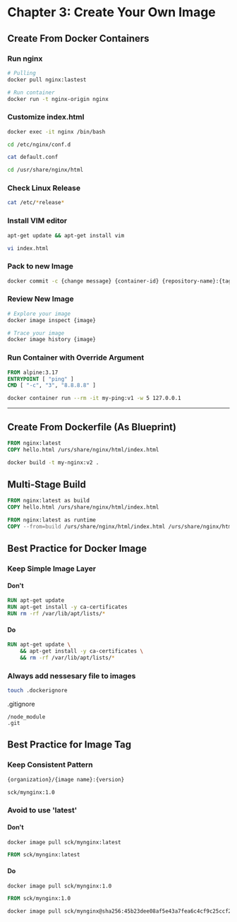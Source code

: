 # Chapter 3: Create Your Own Image

## Create From Docker Containers

### Run nginx 

```sh
# Pulling
docker pull nginx:lastest

# Run container
docker run -t nginx-origin nginx
```


### Customize index.html

```sh
docker exec -it nginx /bin/bash

cd /etc/nginx/conf.d

cat default.conf

cd /usr/share/nginx/html
```


### Check Linux Release

```sh
cat /etc/*release*
```


### Install VIM editor

```sh
apt-get update && apt-get install vim

vi index.html
```


### Pack to new Image

```sh
docker commit -c {change message} {container-id} {repository-name}:{tag}
```


### Review New Image

```bash
# Explore your image
docker image inspect {image}

# Trace your image
docker image history {image}
```


### Run Container with Override Argument

```Dockerfile
FROM alpine:3.17
ENTRYPOINT [ "ping" ]
CMD [ "-c", "3", "8.8.8.8" ]
```

```bash
docker container run --rm -it my-ping:v1 -w 5 127.0.0.1
```

---
## Create From Dockerfile (As Blueprint)

```Dockerfile
FROM nginx:latest
COPY hello.html /urs/share/nginx/html/index.html
```

```bash
docker build -t my-nginx:v2 .
```



## Multi-Stage Build

```Dockerfile
FROM nginx:latest as build
COPY hello.html /urs/share/nginx/html/index.html

FROM nginx:latest as runtime
COPY --from=build /urs/share/nginx/html/index.html /urs/share/nginx/html/index.html
```


## Best Practice for Docker Image

### Keep Simple Image Layer

#### Don't

```Dockerfile
RUN apt-get update
RUN apt-get install -y ca-certificates
RUN rm -rf /var/lib/apt/lists/*
```

#### Do
```Dockerfile
RUN apt-get update \
    && apt-get install -y ca-certificates \
    && rm -rf /var/lib/apt/lists/*
```

### Always add nessesary file to images

```bash
touch .dockerignore
```

.gitignore
```.gitignore~  
/node_module
.git
```


## Best Practice for Image Tag

### Keep Consistent Pattern

```Dockerfile
{organization}/{image name}:{version}
```

```Dockerfile
sck/mynginx:1.0
```

### Avoid to use 'latest'

#### Don't

```bash
docker image pull sck/mynginx:latest
```

```Dockerfile
FROM sck/mynginx:latest
```


#### Do

```bash
docker image pull sck/mynginx:1.0
```

```Dockerfile
FROM sck/mynginx:1.0
```

```bash
docker image pull sck/mynginx@sha256:45b23dee08af5e43a7fea6c4cf9c25ccf269ee113168c19722f87876677c5cb2`
```
